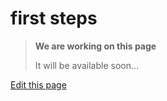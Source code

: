 # first steps

> **We are working on this page**
> 
> It will be available soon...

<div class="cust_edit_page"><a href="https://{{gh_path}}/_pages/low/electronic-design.md">Edit this page</a></div>
